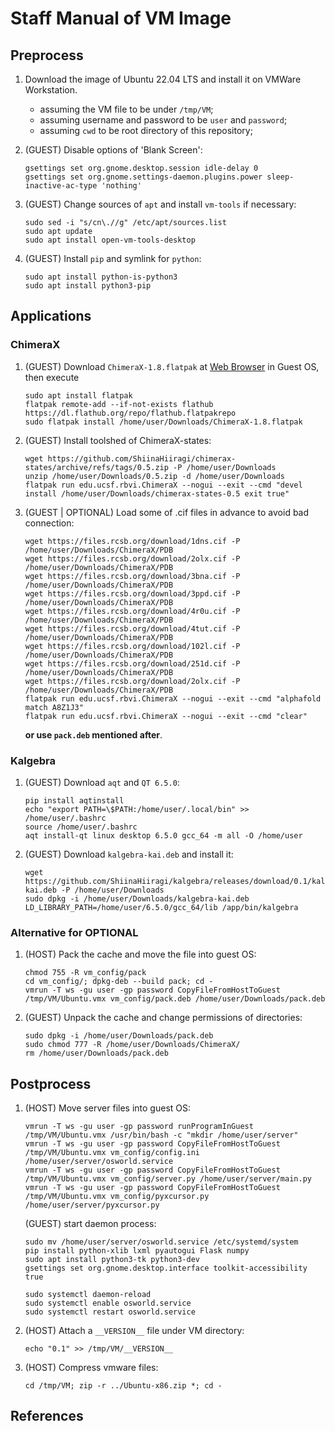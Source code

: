 # Staff Manual of VM Image

## Preprocess

1. Download the image of Ubuntu 22.04 LTS and install it on VMWare Workstation.
    - assuming the VM file to be under `/tmp/VM`;
    - assuming username and password to be `user` and `password`;
    - assuming `cwd` to be root directory of this repository;

2. (GUEST) Disable options of 'Blank Screen':

    ```shell
    gsettings set org.gnome.desktop.session idle-delay 0
    gsettings set org.gnome.settings-daemon.plugins.power sleep-inactive-ac-type 'nothing'
    ```

3. (GUEST) Change sources of `apt` and install `vm-tools` if necessary:

    ```shell
    sudo sed -i "s/cn\.//g" /etc/apt/sources.list
    sudo apt update
    sudo apt install open-vm-tools-desktop
    ```

4. (GUEST) Install `pip` and symlink for `python`:

    ```shell
    sudo apt install python-is-python3
    sudo apt install python3-pip
    ```

## Applications
### ChimeraX

1. (GUEST) Download `ChimeraX-1.8.flatpak` at [Web Browser](https://www.cgl.ucsf.edu/chimerax/cgi-bin/secure/chimerax-get.py?file=1.8%2Fflatpak%2FChimeraX-1.8.flatpak) in Guest OS, then execute

    ```shell
    sudo apt install flatpak
    flatpak remote-add --if-not-exists flathub https://dl.flathub.org/repo/flathub.flatpakrepo
    sudo flatpak install /home/user/Downloads/ChimeraX-1.8.flatpak
    ```

2. (GUEST) Install toolshed of ChimeraX-states:

    ```shell
    wget https://github.com/ShiinaHiiragi/chimerax-states/archive/refs/tags/0.5.zip -P /home/user/Downloads
    unzip /home/user/Downloads/0.5.zip -d /home/user/Downloads
    flatpak run edu.ucsf.rbvi.ChimeraX --nogui --exit --cmd "devel install /home/user/Downloads/chimerax-states-0.5 exit true"
    ```

3. (GUEST | OPTIONAL) Load some of .cif files in advance to avoid bad connection:

    ```shell
    wget https://files.rcsb.org/download/1dns.cif -P /home/user/Downloads/ChimeraX/PDB
    wget https://files.rcsb.org/download/2olx.cif -P /home/user/Downloads/ChimeraX/PDB
    wget https://files.rcsb.org/download/3bna.cif -P /home/user/Downloads/ChimeraX/PDB
    wget https://files.rcsb.org/download/3ppd.cif -P /home/user/Downloads/ChimeraX/PDB
    wget https://files.rcsb.org/download/4r0u.cif -P /home/user/Downloads/ChimeraX/PDB
    wget https://files.rcsb.org/download/4tut.cif -P /home/user/Downloads/ChimeraX/PDB
    wget https://files.rcsb.org/download/102l.cif -P /home/user/Downloads/ChimeraX/PDB
    wget https://files.rcsb.org/download/251d.cif -P /home/user/Downloads/ChimeraX/PDB
    wget https://files.rcsb.org/download/2olx.cif -P /home/user/Downloads/ChimeraX/PDB
    flatpak run edu.ucsf.rbvi.ChimeraX --nogui --exit --cmd "alphafold match A8Z1J3"
    flatpak run edu.ucsf.rbvi.ChimeraX --nogui --exit --cmd "clear"
    ```

    **or use `pack.deb` mentioned after**.

### Kalgebra
1. (GUEST) Download `aqt` and `QT 6.5.0`:

    ```shell
    pip install aqtinstall
    echo "export PATH=\$PATH:/home/user/.local/bin" >> /home/user/.bashrc
    source /home/user/.bashrc
    aqt install-qt linux desktop 6.5.0 gcc_64 -m all -O /home/user
    ```

2. (GUEST) Download `kalgebra-kai.deb` and install it:

    ```shell
    wget https://github.com/ShiinaHiiragi/kalgebra/releases/download/0.1/kalgebra-kai.deb -P /home/user/Downloads
    sudo dpkg -i /home/user/Downloads/kalgebra-kai.deb
    LD_LIBRARY_PATH=/home/user/6.5.0/gcc_64/lib /app/bin/kalgebra
    ```

### Alternative for OPTIONAL
1. (HOST) Pack the cache and move the file into guest OS:

    ```shell
    chmod 755 -R vm_config/pack
    cd vm_config/; dpkg-deb --build pack; cd -
    vmrun -T ws -gu user -gp password CopyFileFromHostToGuest /tmp/VM/Ubuntu.vmx vm_config/pack.deb /home/user/Downloads/pack.deb
    ```

2. (GUEST) Unpack the cache and change permissions of directories:

    ```shell
    sudo dpkg -i /home/user/Downloads/pack.deb
    sudo chmod 777 -R /home/user/Downloads/ChimeraX/
    rm /home/user/Downloads/pack.deb
    ```

## Postprocess
1. (HOST) Move server files into guest OS:

    ```shell
    vmrun -T ws -gu user -gp password runProgramInGuest /tmp/VM/Ubuntu.vmx /usr/bin/bash -c "mkdir /home/user/server"
    vmrun -T ws -gu user -gp password CopyFileFromHostToGuest /tmp/VM/Ubuntu.vmx vm_config/config.ini /home/user/server/osworld.service
    vmrun -T ws -gu user -gp password CopyFileFromHostToGuest /tmp/VM/Ubuntu.vmx vm_config/server.py /home/user/server/main.py
    vmrun -T ws -gu user -gp password CopyFileFromHostToGuest /tmp/VM/Ubuntu.vmx vm_config/pyxcursor.py /home/user/server/pyxcursor.py
    ```

    (GUEST) start daemon process:

    ```shell
    sudo mv /home/user/server/osworld.service /etc/systemd/system
    pip install python-xlib lxml pyautogui Flask numpy
    sudo apt install python3-tk python3-dev
    gsettings set org.gnome.desktop.interface toolkit-accessibility true

    sudo systemctl daemon-reload
    sudo systemctl enable osworld.service
    sudo systemctl restart osworld.service
    ```

2. (HOST) Attach a `__VERSION__` file under VM directory:

    ```shell
    echo "0.1" >> /tmp/VM/__VERSION__
    ```

3. (HOST) Compress vmware files:

    ```shell
    cd /tmp/VM; zip -r ../Ubuntu-x86.zip *; cd -
    ```

## References
